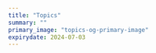 ```yaml
---
title: "Topics"
summary: ""
primary_image: "topics-og-primary-image"
expirydate: 2024-07-03
---
```

